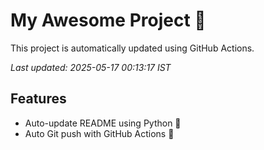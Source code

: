 # My Awesome Project 🚀

This project is automatically updated using GitHub Actions.

_Last updated: 2025-05-17 00:13:17 IST_

## Features
- Auto-update README using Python 🐍
- Auto Git push with GitHub Actions 🤖
